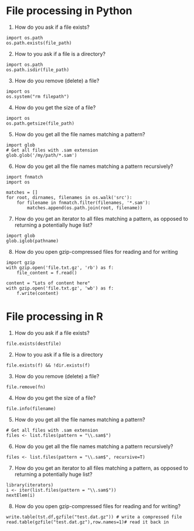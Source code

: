 # File processing in Python

1. How do you ask if a file exists?
```
import os.path
os.path.exists(file_path)
```
2. How to you ask if a file is a directory?
```
import os.path
os.path.isdir(file_path)
```
3. How do you remove (delete) a file?
```
import os
os.system("rm filepath")
```
4. How do you get the size of a file?
```
import os
os.path.getsize(file_path)
```
5. How do you get all the file names matching a pattern?
```
import glob
# Get all files with .sam extension
glob.glob('/my/path/*.sam')
```
6. How do you get all the file names matching a pattern recursively?
```
import fnmatch
import os

matches = []
for root, dirnames, filenames in os.walk('src'):
    for filename in fnmatch.filter(filenames, '*.sam'):
        matches.append(os.path.join(root, filename))
```
7. How do you get an iterator to all files matching a pattern, as opposed to returning a potentially huge list?
```
import glob
glob.iglob(pathname)
```
8. How do you open gzip-compressed files for reading and for writing
```
import gzip
with gzip.open('file.txt.gz', 'rb') as f:
    file_content = f.read()

content = "Lots of content here"
with gzip.open('file.txt.gz', 'wb') as f:
    f.write(content)
```
# File processing in R

1. How do you ask if a file exists?
```
file.exists(destfile)
```
2. How to you ask if a file is a directory
```
file.exists(f) && !dir.exists(f)
```
3. How do you remove (delete) a file?
```
file.remove(fn)
```
4. How do you get the size of a file?
```
file.info(filename)
```
5. How do you get all the file names matching a pattern?
```
# Get all files with .sam extension
files <- list.files(pattern = "\\.sam$")
```
6. How do you get all the file names matching a pattern recursively?
```
files <- list.files(pattern = "\\.sam$", recursive=T)
```
7. How do you get an iterator to all files matching a pattern, as opposed to returning a potentially huge list?
```
library(iterators)
i <- iter(list.files(pattern = "\\.sam$"))
nextElem(i)
```
8. How do you open gzip-compressed files for reading and for writing?
```
write.table(tst.df,gzfile("test.dat.gz")) # write a compressed file 
read.table(gzfile("test.dat.gz"),row.names=1)# read it back in
```
